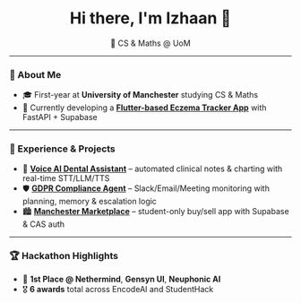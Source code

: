 <h1 align="center">Hi there, I'm Izhaan 👋</h1>

<p align="center">
  🚀 CS & Maths @ UoM
</p>

---

### 🧠 About Me

- 🎓 First-year at **University of Manchester** studying CS & Maths
- 📱 Currently developing a [**Flutter-based Eczema Tracker App**](https://github.com/izhaan-s/eczema-health) with FastAPI + Supabase

---

### 💼 Experience & Projects

- 🧠 [**Voice AI Dental Assistant**](https://github.com/Shawarmaa/dent-assist) – automated clinical notes & charting with real-time STT/LLM/TTS  
- 🛡️ [**GDPR Compliance Agent**](https://github.com/Trustlayer-Labs/T-Labs) – Slack/Email/Meeting monitoring with planning, memory & escalation logic   
- 🏙️ [**Manchester Marketplace**](https://github.com/izhaan-s/manchester_marketplace) – student-only buy/sell app with Supabase & CAS auth

---

### 🏆 Hackathon Highlights

- 🥇 **1st Place @ Nethermind**, **Gensyn UI**, **Neuphonic AI**
- 🎖️ **6 awards** total across EncodeAI and StudentHack




